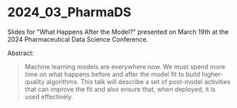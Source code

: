 # 2024_03_PharmaDS

Slides for "What Happens After the Model?" presented on March 19th at the 2024 Pharmaceutical Data Science Conference.

Abstract:

> Machine learning models are everywhere now. We must spend more time on what happens before and after the model fit to build higher-quality algorithms. This talk will describe a set of post-model activities that can improve the fit and also ensure that, when deployed, it is used effectively.
